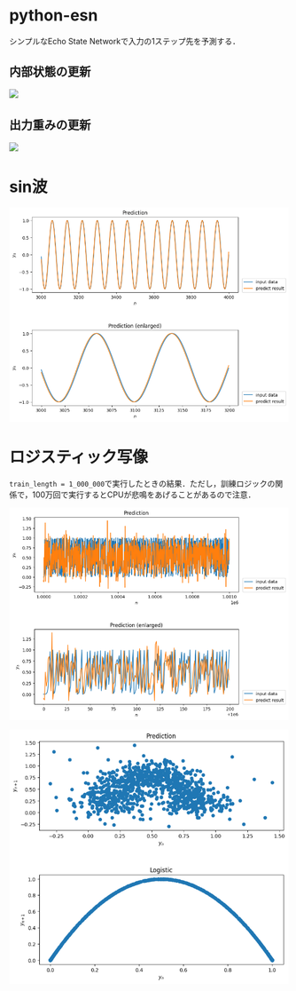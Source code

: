 # python-esn
シンプルなEcho State Networkで入力の1ステップ先を予測する．

## 内部状態の更新
<img src="https://render.githubusercontent.com/render/math?math=\boldsymbol{x}_{n%2B1} = \tanh (\boldsymbol{W}\boldsymbol{x}_n %2B \boldsymbol{W}^\mathrm{in}\boldsymbol{u}_{n%2B1})">

## 出力重みの更新
<img src="https://render.githubusercontent.com/render/math?math=W^\mathrm{out} = \left(X^T X %2B \lambda I\right)^{-1} X^T Y^\mathrm{target}">

# sin波
![sinusoid](https://raw.githubusercontent.com/kmhk-naka/python-esn/master/images/sinusoid.png)

# ロジスティック写像
`train_length = 1_000_000`で実行したときの結果．ただし，訓練ロジックの関係で，100万回で実行するとCPUが悲鳴をあげることがあるので注意．

![logistic 2000000](https://raw.githubusercontent.com/kmhk-naka/python-esn/master/images/logistic.png)

![logistic feature 2000000](https://raw.githubusercontent.com/kmhk-naka/python-esn/master/images/logistic-feature.png)
